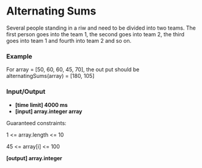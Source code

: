 # Alternating Sums

Several people standing in a riw and need to be divided into two teams. The first person goes into the team 1, the second goes into team 2, the third goes into team 1 and fourth into team 2 and so on.

### Example

For array = [50, 60, 60, 45, 70], the out put should be alternatingSums(array) = [180, 105]

### Input/Output

- **[time limit] 4000 ms**
- **[input] array.integer array**

Guaranteed constraints:

1 <= array.length <= 10

45 <= array[i] <= 100

**[output] array.integer**